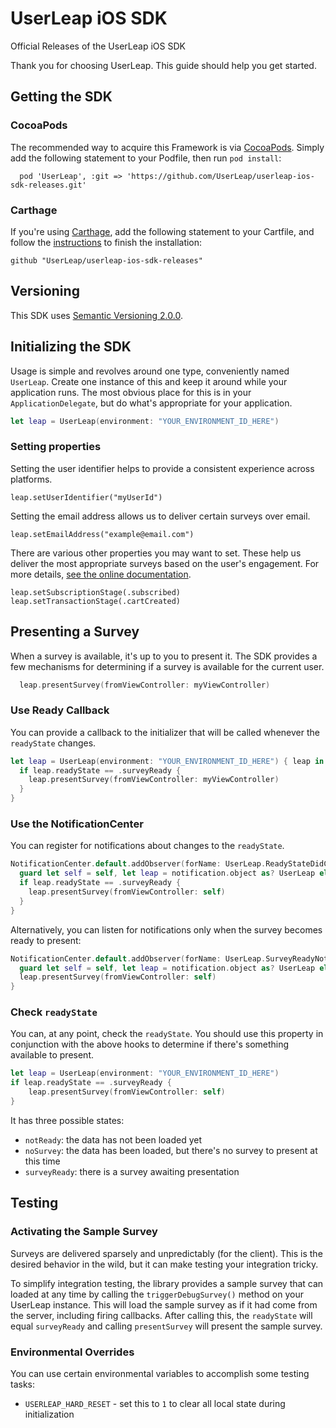 # UserLeap iOS SDK

Official Releases of the UserLeap iOS SDK

Thank you for choosing UserLeap. This guide should help you get started.

## Getting the SDK

### CocoaPods

The recommended way to acquire this Framework is via [CocoaPods](https://cocoapods.org). Simply add the following statement to your Podfile, then run `pod install`:

```
  pod 'UserLeap', :git => 'https://github.com/UserLeap/userleap-ios-sdk-releases.git'
```

### Carthage

If you're using [Carthage](https://github.com/Carthage/Carthage), add the following statement to your Cartfile, and follow the [instructions](https://github.com/Carthage/Carthage#quick-start) to finish the installation:

```
github "UserLeap/userleap-ios-sdk-releases"
```

## Versioning

This SDK uses [Semantic Versioning 2.0.0](https://semver.org).

## Initializing the SDK

Usage is simple and revolves around one type, conveniently named `UserLeap`. Create one instance of this and keep it around while your application runs. The most obvious place for this is in your `ApplicationDelegate`, but do what's appropriate for your application.

```swift
let leap = UserLeap(environment: "YOUR_ENVIRONMENT_ID_HERE")
```

### Setting properties

Setting the user identifier helps to provide a consistent experience across platforms.

```
leap.setUserIdentifier("myUserId")
```

Setting the email address allows us to deliver certain surveys over email.

```
leap.setEmailAddress("example@email.com")
```

There are various other properties you may want to set. These help us deliver the most appropriate surveys based on the user's engagement. For more details, [see the online documentation](https://docs.userleap.com/version-1-documentation/user-stages).

```
leap.setSubscriptionStage(.subscribed)
leap.setTransactionStage(.cartCreated)
```

## Presenting a Survey

When a survey is available, it's up to you to present it. The SDK provides a few mechanisms for determining if a survey is available for the current user.

```swift
  leap.presentSurvey(fromViewController: myViewController)
```

### Use Ready Callback

You can provide a callback to the initializer that will be called whenever the `readyState` changes.

```swift
let leap = UserLeap(environment: "YOUR_ENVIRONMENT_ID_HERE") { leap in
  if leap.readyState == .surveyReady {
    leap.presentSurvey(fromViewController: myViewController)
  }
}
```

### Use the NotificationCenter

You can register for notifications about changes to the `readyState`.

```swift
NotificationCenter.default.addObserver(forName: UserLeap.ReadyStateDidChangeNotification, object: nil, queue: .main) { [weak self] notification in
  guard let self = self, let leap = notification.object as? UserLeap else { return }
  if leap.readyState == .surveyReady {
    leap.presentSurvey(fromViewController: self)
  }
}
```

Alternatively, you can listen for notifications only when the survey becomes ready to present:

```swift
NotificationCenter.default.addObserver(forName: UserLeap.SurveyReadyNotification, object: nil, queue: .main) { [weak self] notification in
  guard let self = self, let leap = notification.object as? UserLeap else { return }
  leap.presentSurvey(fromViewController: self)
}
```


### Check `readyState`

You can, at any point, check the `readyState`. You should use this property in conjunction with the above hooks to determine if there's something available to present.

```swift
let leap = UserLeap(environment: "YOUR_ENVIRONMENT_ID_HERE")
if leap.readyState == .surveyReady {
    leap.presentSurvey(fromViewController: self)
}
```

It has three possible states:

* `notReady`: the data has not been loaded yet
* `noSurvey`: the data has been loaded, but there's no survey to present at this time
* `surveyReady`: there is a survey awaiting presentation

## Testing

### Activating the Sample Survey

Surveys are delivered sparsely and unpredictably (for the client). This is the desired behavior in the wild, but it can make testing your integration tricky.

To simplify integration testing, the library provides a sample survey that can loaded at any time by calling the `triggerDebugSurvey()` method on your UserLeap instance. This will load the sample survey as if it had come from the server, including firing callbacks. After calling this, the `readyState` will equal `surveyReady` and calling `presentSurvey` will present the sample survey.


### Environmental Overrides

You can use certain environmental variables to accomplish some testing tasks:

* `USERLEAP_HARD_RESET` - set this to `1` to clear all local state during initialization

